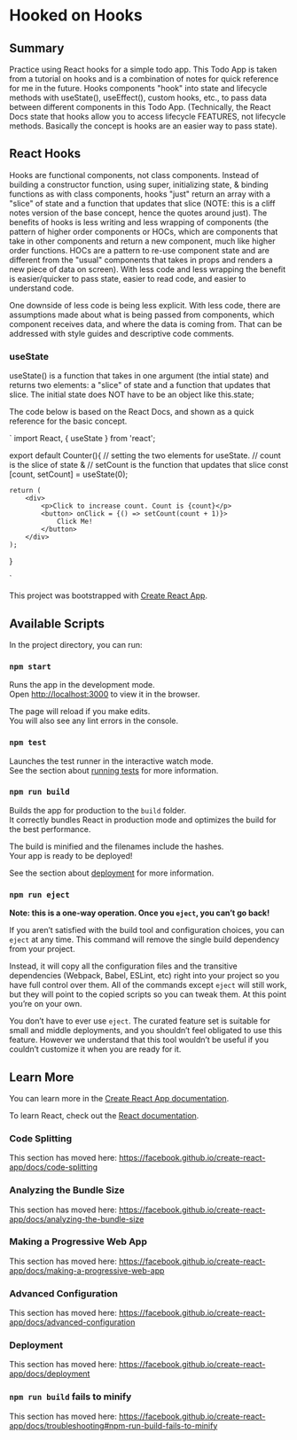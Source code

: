 # Hooked on Hooks

## Summary

Practice using React hooks for a simple todo app. This Todo App is taken from a tutorial on hooks and is a combination of notes for quick reference for me in the future. Hooks components "hook" into state and lifecycle methods with useState(), useEffect(), custom hooks, etc., to pass data between different components in this Todo App. (Technically, the React Docs state that hooks allow you to access lifecycle FEATURES, not lifecycle methods. Basically the concept is hooks are an easier way to pass state).

## React Hooks

Hooks are functional components, not class components. Instead of building a constructor function, using super, initializing state, & binding functions as with class components, hooks "just" return an array with a "slice" of state and a function that updates that slice (NOTE: this is a cliff notes version of the base concept, hence the quotes around just).  The benefits of hooks is less writing and less wrapping of components (the pattern of higher order components or HOCs, which are components that take in other components and return a new component, much like higher order functions. HOCs are a pattern to re-use component state and are different from the "usual" components that takes in props and renders a new piece of data on screen). With less code and less wrapping the benefit is easier/quicker to pass state, easier to read code, and easier to understand code.

One downside of less code is being less explicit. With less code, there are assumptions made about what is being passed from components, which component receives data, and where the data is coming from. That can be addressed with style guides and descriptive code comments.

### useState

useState() is a function that takes in one argument (the intial state) and returns two elements: a "slice" of state and a function that updates that slice.  The initial state does NOT have to be an object like this.state;

The code below is based on the React Docs, and shown as a quick reference for the basic concept. 

`
import React, { useState } from 'react';

export default Counter(){
    // setting the two elements for useState.
    // count is the slice of state & 
    // setCount is the function that updates that slice
    const [count, setCount] = useState(0);

    return (
        <div>
            <p>Click to increase count. Count is {count}</p>
            <button> onClick = {() => setCount(count + 1)}>
                Click Me!
            </button>
        </div>
    );
}

`




This project was bootstrapped with [Create React App](https://github.com/facebook/create-react-app).

## Available Scripts

In the project directory, you can run:

### `npm start`

Runs the app in the development mode.<br>
Open [http://localhost:3000](http://localhost:3000) to view it in the browser.

The page will reload if you make edits.<br>
You will also see any lint errors in the console.

### `npm test`

Launches the test runner in the interactive watch mode.<br>
See the section about [running tests](https://facebook.github.io/create-react-app/docs/running-tests) for more information.

### `npm run build`

Builds the app for production to the `build` folder.<br>
It correctly bundles React in production mode and optimizes the build for the best performance.

The build is minified and the filenames include the hashes.<br>
Your app is ready to be deployed!

See the section about [deployment](https://facebook.github.io/create-react-app/docs/deployment) for more information.

### `npm run eject`

**Note: this is a one-way operation. Once you `eject`, you can’t go back!**

If you aren’t satisfied with the build tool and configuration choices, you can `eject` at any time. This command will remove the single build dependency from your project.

Instead, it will copy all the configuration files and the transitive dependencies (Webpack, Babel, ESLint, etc) right into your project so you have full control over them. All of the commands except `eject` will still work, but they will point to the copied scripts so you can tweak them. At this point you’re on your own.

You don’t have to ever use `eject`. The curated feature set is suitable for small and middle deployments, and you shouldn’t feel obligated to use this feature. However we understand that this tool wouldn’t be useful if you couldn’t customize it when you are ready for it.

## Learn More

You can learn more in the [Create React App documentation](https://facebook.github.io/create-react-app/docs/getting-started).

To learn React, check out the [React documentation](https://reactjs.org/).

### Code Splitting

This section has moved here: https://facebook.github.io/create-react-app/docs/code-splitting

### Analyzing the Bundle Size

This section has moved here: https://facebook.github.io/create-react-app/docs/analyzing-the-bundle-size

### Making a Progressive Web App

This section has moved here: https://facebook.github.io/create-react-app/docs/making-a-progressive-web-app

### Advanced Configuration

This section has moved here: https://facebook.github.io/create-react-app/docs/advanced-configuration

### Deployment

This section has moved here: https://facebook.github.io/create-react-app/docs/deployment

### `npm run build` fails to minify

This section has moved here: https://facebook.github.io/create-react-app/docs/troubleshooting#npm-run-build-fails-to-minify
